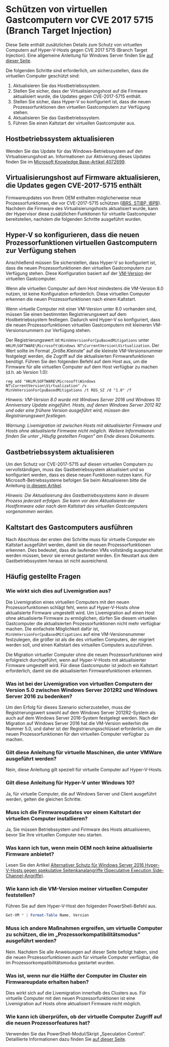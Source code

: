 # <a name="protecting-guest-virtual-machines-from-cve-2017-5715-branch-target-injection"></a>Schützen von virtuellen Gastcomputern vor CVE 2017 5715 (Branch Target Injection)

Diese Seite enthält zusätzlichen Details zum Schutz von virtuellen Computern auf Hyper-V-Hosts gegen CVE 2017 5715 (Branch Target Injection).  Eine allgemeine Anleitung für Windows Server finden Sie [auf dieser Seite](https://support.microsoft.com/en-us/help/4072698/windows-server-guidance-to-protect-against-the-speculative-execution).

Die folgenden Schritte sind erforderlich, um sicherzustellen, dass die virtuellen Computer geschützt sind:

1. Aktualisieren Sie das Hostbetriebssystem.
2. Stellen Sie sicher, dass der Virtualisierungshost auf die Firmware aktualisiert wurde, die Updates gegen CVE-2017-5715 enthält.
3. Stellen Sie sicher, dass Hyper-V so konfiguriert ist, dass die neuen Prozessorfunktionen den virtuellen Gastcomputern zur Verfügung stehen.
4. Aktualisieren Sie das Gastbetriebssystem. 
5. Führen Sie einen Kaltstart der virtuellen Gastcomputer aus.

## <a name="update-the-host-operating-system"></a>Hostbetriebssystem aktualisieren

Wenden Sie das Update für das Windows-Betriebssystem auf den Virtualisierungshost an. Informationen zur Aktivierung dieses Updates finden Sie im [Microsoft Knowledge Base-Artikel 4072699](https://support.microsoft.com/help/4072699).

## <a name="ensure-the-virtualization-host-has-been-updated-to-firmware-which-contains-updates-for-cve-2017-5715"></a>Virtualisierungshost auf Firmware aktualisieren, die Updates gegen CVE-2017-5715 enthält

Firmwareupdates von Ihrem OEM enthalten möglicherweise neue Prozessorfunktionen, die vor CVE-2017-5715 schützen ([IBRS, STIBP, IBPB](https://newsroom.intel.com/wp-content/uploads/sites/11/2018/01/Intel-Analysis-of-Speculative-Execution-Side-Channels.pdf)).  Nachdem die Firmware des Virtualisierungshosts aktualisiert wurde, kann der Hypervisor diese zusätzlichen Funktionen für virtuelle Gastcomputer bereitstellen, nachdem die folgenden Schritte ausgeführt wurden.

## <a name="ensure-hyper-v-is-configured-to-expose-new-processor-capabilities-to-guest-virtual-machines"></a>Hyper-V so konfigurieren, dass die neuen Prozessorfunktionen virtuellen Gastcomputern zur Verfügung stehen

Anschließend müssen Sie sicherstellen, dass Hyper-V so konfiguriert ist, dass die neuen Prozessorfunktionen den virtuellen Gastcomputern zur Verfügung stehen.  Diese Konfiguration basiert auf der [VM-Version](https://docs.microsoft.com/en-us/windows-server/virtualization/hyper-v/deploy/upgrade-virtual-machine-version-in-hyper-v-on-windows-or-windows-server) der virtuellen Gastcomputer. 

Wenn alle virtuellen Computer auf dem Host mindestens die VM-Version 8.0 nutzen, ist keine Konfiguration erforderlich.  Diese virtuellen Computer erkennen die neuen Prozessorfunktionen nach einem Kaltstart.

Wenn virtuelle Computer mit einer VM-Version unter 8.0 vorhanden sind, müssen Sie einen bestimmten Registrierungswert auf dem Hostbetriebssystem festlegen.  Dadurch wird Hyper-V so konfiguriert, dass die neuen Prozessorfunktionen virtuellen Gastcomputern mit kleineren VM-Versionsnummern zur Verfügung stehen.

Der Registrierungswert ist `MinVmVersionForCpuBasedMitigations` unter `HKLM\SOFTWARE\Microsoft\Windows NT\CurrentVersion\Virtualization`.  Der Wert sollte im Format „Größe.Kleinste” auf die kleinste VM-Versionsnummer festgelegt werden, die Zugriff auf die aktualisierten Firmwarefunktionen benötigt.  Führen Sie den folgenden Befehl auf dem Host aus, um die Firmware für alle virtuellen Computer auf dem Host verfügbar zu machen (d.h. ab Version 1.0): 

```
reg add "HKLM\SOFTWARE\Microsoft\Windows NT\CurrentVersion\Virtualization" /v MinVmVersionForCpuBasedMitigations /t REG_SZ /d "1.0" /f
```
*Hinweis: VM-Version 8.0 wurde mit Windows Server 2016 und Windows 10 Anniversary Update eingeführt.  Hosts, auf denen Windows Server 2012 R2 und oder eine frühere Version ausgeführt wird, müssen den Registrierungswert festlegen.*

*Warnung: Livemigration ist zwischen Hosts mit aktualisierter Firmware und Hosts ohne aktualisierte Firmware nicht möglich.  Weitere Informationen finden Sie unter „Häufig gestellten Fragen” am Ende dieses Dokuments.*

## <a name="update-the-guest-operating-system"></a>Gastbetriebssystem aktualisieren

Um den Schutz vor CVE-2017-5715 auf diesen virtuellen Computern zu vervollständigen, muss das Gastbetriebssystem aktualisiert und so konfiguriert werden, dass es diese neuen Funktionen nutzen kann.  Für Microsoft-Betriebssysteme befolgen Sie beim Aktualisieren bitte die Anleitung [in diesem Artikel](https://support.microsoft.com/en-us/help/4072698/windows-server-guidance-to-protect-against-the-speculative-execution).

*Hinweis: Die Aktualisierung des Gastbetriebssystems kann in diesem Prozess jederzeit erfolgen.  Sie kann vor dem Aktualisieren der Hostfirmware oder nach dem Kaltstart des virtuellen Gastcomputers vorgenommen werden.*

## <a name="perform-a-cold-boot-of-the-guest"></a>Kaltstart des Gastcomputers ausführen

Nach Abschluss der ersten drei Schritte muss für virtuelle Computer ein Kaltstart ausgeführt werden, damit sie die neuen Prozessorfunktionen erkennen.  Dies bedeutet, dass die laufenden VMs vollständig ausgeschaltet werden müssen, bevor sie erneut gestartet werden.  Ein Neustart aus dem Gastbetriebssystem heraus ist nicht ausreichend.

## <a name="frequently-asked-questions"></a>Häufig gestellte Fragen

### <a name="how-does-this-impact-live-migration"></a>Wie wirkt sich dies auf Livemigration aus?

Die Livemigration eines virtuellen Computers mit den neuen Prozessorfunktionen schlägt fehl, wenn auf Hyper-V-Hosts ohne aktualisierte Firmware umgestellt wird.  Um Livemigration auf einen Host ohne aktualisierte Firmware zu ermöglichen, dürfen Sie diesem virtuellen Gastcomputer die aktualisierten Prozessorfunktionen nicht mehr verfügbar machen.  Die einfachste Möglichkeit dafür ist, `MinVmVersionForCpuBasedMitigations` auf eine VM-Versionsnummer festzulegen, die größer ist als die des virtuellen Computers, der migriert werden soll, und einen Kaltstart des virtuellen Computers auszuführen.

Die Migration virtueller Computer ohne die neuen Prozessorfunktionen wird erfolgreich durchgeführt, wenn auf Hyper-V-Hosts mit aktualisierter Firmware umgestellt wird.  Für diese Gastcomputer ist jedoch ein Kaltstart erforderlich, damit sie die aktualisierten Firmwarefunktionen erkennen.

### <a name="what-about-live-migration-of-version-50-virtual-machines-between-windows-server-2012r2-and-windows-server-2016"></a>Was ist bei der Livemigration von virtuellen Computern der Version 5.0 zwischen Windows Server 2012R2 und Windows Server 2016 zu bedenken?
Um den Erfolg für dieses Szenario sicherzustellen, muss der Registrierungswert sowohl auf dem Windows Server 2012R2-System als auch auf dem Windows Server 2016-System festgelegt werden.  Nach der Migration auf Windows Server 2016 hat die VM-Version weiterhin die Nummer 5.0, und daher ist der Registrierungsschlüssel erforderlich, um die neuen Prozessorfunktionen für den virtuellen Computer verfügbar zu machen.  

### <a name="does-this-guidance-apply-to-virtual-machines-running-on-vmware"></a>Gilt diese Anleitung für virtuelle Maschinen, die unter VMWare ausgeführt werden?
Nein, diese Anleitung gilt speziell für virtuelle Computer auf Hyper-V-Hosts.

### <a name="does-this-guidance-apply-to-hyper-v-on-windows-10"></a>Gilt diese Anleitung für Hyper-V unter Windows 10?
Ja, für virtuelle Computer, die auf Windows Server und Client ausgeführt werden, gelten die gleichen Schritte.

### <a name="do-i-need-to-install-the-firmware-updates-before-performing-a-cold-boot-of-the-virtual-machines"></a>Muss ich die Firmwareupdates vor einem Kaltstart der virtuellen Computer installieren?
Ja, Sie müssen Betriebssystem und Firmware des Hosts aktualisieren, bevor Sie Ihre virtuellen Computer neu starten.

### <a name="what-can-i-do-if-my-oem-does-not-yet-provide-an-updated-firmware"></a>Was kann ich tun, wenn mein OEM noch keine aktualisierte Firmware anbietet?
Lesen Sie den Artikel [Alternativer Schutz für Windows Server 2016 Hyper-V-Hosts gegen spekulative Seitenkanalangriffe (Speculative Execution Side-Channel-Angriffe)](https://docs.microsoft.com/en-us/virtualization/hyper-v-on-windows/CVE-2017-5715-and-hyper-v-hosts).

### <a name="how-do-i-check-the-vm-version-for-my-virtual-machines"></a>Wie kann ich die VM-Version meiner virtuellen Computer feststellen?
Führen Sie auf dem Hyper-V-Host den folgenden PowerShell-Befehl aus.
``` PowerShell
Get-VM * | Format-Table Name, Version  
```

### <a name="do-i-need-to-do-something-different-to-protect-virtual-machines-running-under-processor-compatibility-mode"></a>Muss ich andere Maßnahmen ergreifen, um virtuelle Computer zu schützen, die im „Prozessorkompatibilitätsmodus” ausgeführt werden?
Nein.  Nachdem Sie alle Anweisungen auf dieser Seite befolgt haben, sind die neuen Prozessorfunktionen auch für virtuelle Computer verfügbar, die im Prozessorkompatibilitätsmodus gestartet wurden.

### <a name="what-if-only-half-of-the-machines-in-my-cluster-have-received-a-firmware-update"></a>Was ist, wenn nur die Hälfte der Computer im Cluster ein Firmwareupdate erhalten haben?
Dies wirkt sich auf die Livemigration innerhalb des Clusters aus.  Für virtuelle Computer mit den neuen Prozessorfunktionen ist eine Livemigration auf Hosts ohne aktualisiert Firmware nicht möglich.  

### <a name="how-can-i-validate-that-the-guest-virtual-machine-has-access-to-the-new-processor-features"></a>Wie kann ich überprüfen, ob der virtuelle Computer Zugriff auf die neuen Prozessorfeatures hat?
Verwenden Sie das PowerShell-Modul/Skript „Speculation Control”.  Detaillierte Informationen dazu finden Sie [auf dieser Seite](https://support.microsoft.com/en-us/help/4072698/windows-server-guidance-to-protect-against-the-speculative-execution).

